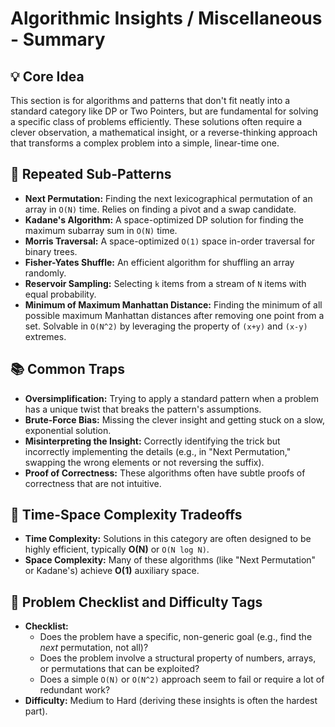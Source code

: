 # Algorithmic Insights / Miscellaneous - Summary

## 💡 Core Idea
This section is for algorithms and patterns that don't fit neatly into a standard category like DP or Two Pointers, but are fundamental for solving a specific class of problems efficiently. These solutions often require a clever observation, a mathematical insight, or a reverse-thinking approach that transforms a complex problem into a simple, linear-time one.

## 🔁 Repeated Sub-Patterns
* **Next Permutation:** Finding the next lexicographical permutation of an array in `O(N)` time. Relies on finding a pivot and a swap candidate.
* **Kadane's Algorithm:** A space-optimized DP solution for finding the maximum subarray sum in `O(N)` time.
* **Morris Traversal:** A space-optimized `O(1)` space in-order traversal for binary trees.
* **Fisher-Yates Shuffle:** An efficient algorithm for shuffling an array randomly.
* **Reservoir Sampling:** Selecting `k` items from a stream of `N` items with equal probability.
* **Minimum of Maximum Manhattan Distance:** Finding the minimum of all possible maximum Manhattan distances after removing one point from a set. Solvable in `O(N^2)` by leveraging the property of `(x+y)` and `(x-y)` extremes.

## 📚 Common Traps
* **Oversimplification:** Trying to apply a standard pattern when a problem has a unique twist that breaks the pattern's assumptions.
* **Brute-Force Bias:** Missing the clever insight and getting stuck on a slow, exponential solution.
* **Misinterpreting the Insight:** Correctly identifying the trick but incorrectly implementing the details (e.g., in "Next Permutation," swapping the wrong elements or not reversing the suffix).
* **Proof of Correctness:** These algorithms often have subtle proofs of correctness that are not intuitive.

## 🔁 Time-Space Complexity Tradeoffs
* **Time Complexity:** Solutions in this category are often designed to be highly efficient, typically **O(N)** or `O(N log N)`.
* **Space Complexity:** Many of these algorithms (like "Next Permutation" or Kadane's) achieve **O(1)** auxiliary space.

## 📌 Problem Checklist and Difficulty Tags
* **Checklist:**
    * Does the problem have a specific, non-generic goal (e.g., find the *next* permutation, not all)?
    * Does the problem involve a structural property of numbers, arrays, or permutations that can be exploited?
    * Does a simple `O(N)` or `O(N^2)` approach seem to fail or require a lot of redundant work?
* **Difficulty:** Medium to Hard (deriving these insights is often the hardest part).
